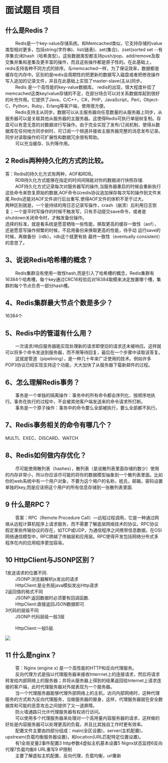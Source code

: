 # 面试题目 项目
 ## 什么是Redis？ 
   Redis是一个key-value存储系统。和Memcached类似，它支持存储的value类型相对更多，包括string(字符串)、list(链表)、set(集合)、zset(sorted set --有序集合)和hash（哈希类型）。这些数据类型都支持push/pop、add/remove及取交集并集和差集及更丰富的操作，而且这些操作都是原子性的。在此基础上，redis支持各种不同方式的排序。与memcached一样，为了保证效率，数据都是缓存在内存中。区别的是redis会周期性的把更新的数据写入磁盘或者把修改操作写入追加的记录文件，并且在此基础上实现了master-slave(主从)同步。<br/>
   Redis 是一个高性能的key-value数据库。 redis的出现，很大程度补偿了memcached这类key/value存储的不足，在部分场合可以对关系数据库起到很好的补充作用。它提供了Java，C/C++，C#，PHP，JavaScript，Perl，Object-C，Python，Ruby，Erlang等客户端，使用很方便。<br/>
   Redis支持主从同步。数据可以从主服务器向任意数量的从服务器上同步，从服务器可以是关联其他从服务器的主服务器。这使得Redis可执行单层树复制。存盘可以有意无意的对数据进行写操作。由于完全实现了发布/订阅机制，使得从数据库在任何地方同步树时，可订阅一个频道并接收主服务器完整的消息发布记录。同步对读取操作的可扩展性和数据冗余很有帮助。<br/>
   可以充当缓存、队列等作用。
## 2 Redis两种持久化的方式的比较。
答：Redis的持久化方式有两种，AOF和RDB。<br/>
   RDB持久化方式能够在指定的时间间隔能对你的数据进行快照存储.<br/>
   AOF持久化方式记录每次对服务器写的操作,当服务器重启的时候会重新执行这些命令来恢复原始的数据,AOF命令以redis协议追加保存每次写的操作到文件末尾.Redis还能对AOF文件进行后台重写,使得AOF文件的体积不至于过大。<br/>
两种区别就是，一个是持续的用日志记录写操作，crash（崩溃）后利用日志恢复；一个是平时写操作的时候不触发写，只有手动提交save命令，或者是shutdown关闭命令时，才触发备份操作。<br/>
选择的标准，就是看系统是愿意牺牲一些性能，换取更高的缓存一致性（aof），还是愿意写操作频繁的时候，不启用备份来换取更高的性能，待手动   运行save的时候，再做备份（rdb）。rdb这个就更有些 最终一致性（eventually consistent）的意思了。<br/>
## 3、说说Redis哈希槽的概念？
   Redis集群没有使用一致性hash,而是引入了哈希槽的概念，Redis集群有16384个哈希槽，每个key通过CRC16校验后对16384取模来决定放置哪个槽，集群的每个节点负责一部分hash槽。
## 4、Redis集群最大节点个数是多少？
16384个
## 5、Redis中的管道有什么用？
   一次请求/响应服务器能实现处理新的请求即使旧的请求还未被响应。这样就可以将多个命令发送到服务器，而不用等待回复，最后在一个步骤中读取该答复。<br/>
   这就是管道（pipelining），是一种几十年来广泛使用的技术。例如许多POP3协议已经实现支持这个功能，大大加快了从服务器下载新邮件的过程。
## 6、怎么理解Redis事务？
   事务是一个单独的隔离操作：事务中的所有命令都会序列化、按顺序地执行。事务在执行的过程中，不会被其他客户端发送来的命令请求所打断。<br/>
   事务是一个原子操作：事务中的命令要么全部被执行，要么全部都不执行。
## 7、Redis事务相关的命令有哪几个？
MULTI、EXEC、DISCARD、WATCH
## 8、Redis如何做内存优化？
   尽可能使用散列表（hashes），散列表（是说散列表里面存储的数少）使用的内存非常小，所以你应该尽可能的将你的数据模型抽象到一个散列表里面。比如你的web系统中有一个用户对象，不要为这个用户的名称，姓氏，邮箱，密码设置单独的key,而是应该把这个用户的所有信息存储到一张散列表里面.
## 9 什么是RPC？
   答案：RPC（Remote Procedure Call）—远程过程调用，它是一种通过网络从远程计算机程序上请求服务，而不需要了解底层网络技术的协议。RPC协议假定某些传输协议的存在，如TCP或UDP，为通信程序之间携带信息数据。在OSI网络通信模型中，RPC跨越了传输层和应用层。RPC使得开发包括网络分布式多程序在内的应用程序更加容易。
## 10 HttpClient与JSONP区别？
1发送请求的位置不同.<br/>
   JSONP:浏览器解析js发出的请求<br/>
   HttpClient:是业务层java模拟发出Http请求<br/>
2返回值的格式不同<br/>
   JSONP:返回数据时必须要有回调函数.<br/>
   HttpClient:直接返回JSON数据即可.<br/>
3代码的层级不同<br/>
   JSONP:代码层级一般3层<br/><br/>
   HttpClient:一般5层.<br/>

![](http://182.92.171.224/upload/20191124_15010765.png)

## 11 什么是nginx？
   答：Nginx (engine x) 是一个高性能的HTTP和反向代理服务。<br/>
   反向代理方式是指以代理服务器来接收Interrnet上的连接请求，然后将请求转发给内部网络上的服务器；并将从服务器上得到的结果返回给Internet上请求连接的客户端，此时代理服务器对外就表现为一个服务器。<br/>
   当一个代理服务器能够代理外部网络上的主机，访问内部网络时，这种代理服务的方式称为反向代理服务，当做服务器的替身，这样，代理服务器就在安全数据库和可能的恶意攻击之间提供了又一道屏障。<br/>
   防火墙通路只允许代理服务器有权进行访问。<br/>
   可以使用多个代理服务器来处理对一个高用量内容服务器的请求，这样做的好处是内容服务器可以处理更高的负载，并且比其独自工作时更有效率。<br/>
   配置文件主要由四部分组成：main(全区设置)，server(主机配置)，upstream(负载均衡服务器设置)，和location(URL匹配特定位置设置)。<br/>
   有1全局变量2事件配置3 http参数4虚拟主机基本设置5 Nignx状态监控6反向代理7负载均衡8 URL重写9 IP限制<br/>
   主要了解虚拟主机配置，反向代理，负载均衡，url重新<br/>